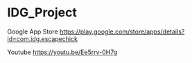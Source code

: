 # IDG_Project

Google App Store
https://play.google.com/store/apps/details?id=com.idg.escapechick

 
Youtube
https://youtu.be/Ee5rrv-0H7g
